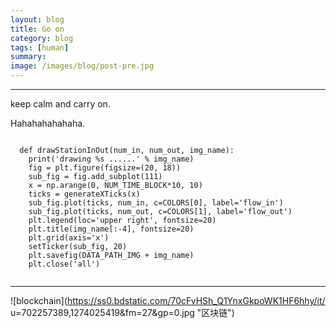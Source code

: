 ```yaml
---
layout: blog
title: Go on
category: blog
tags: [human]  
summary: 
image: /images/blog/post-pre.jpg
---
```


***

keep calm and carry on. 

Hahahahahahaha.

<pre><code>
  def drawStationInOut(num_in, num_out, img_name):
    print('drawing %s ......' % img_name)
    fig = plt.figure(figsize=(20, 18))
    sub_fig = fig.add_subplot(111)
    x = np.arange(0, NUM_TIME_BLOCK*10, 10)
    ticks = generateXTicks(x)
    sub_fig.plot(ticks, num_in, c=COLORS[0], label='flow_in')
    sub_fig.plot(ticks, num_out, c=COLORS[1], label='flow_out')
    plt.legend(loc='upper right', fontsize=20)
    plt.title(img_name[:-4], fontsize=20)
    plt.grid(axis='x')
    setTicker(sub_fig, 20)
    plt.savefig(DATA_PATH_IMG + img_name)
    plt.close('all')

</code></pre>

***

![blockchain](https://ss0.bdstatic.com/70cFvHSh_Q1YnxGkpoWK1HF6hhy/it/
u=702257389,1274025419&fm=27&gp=0.jpg "区块链")



